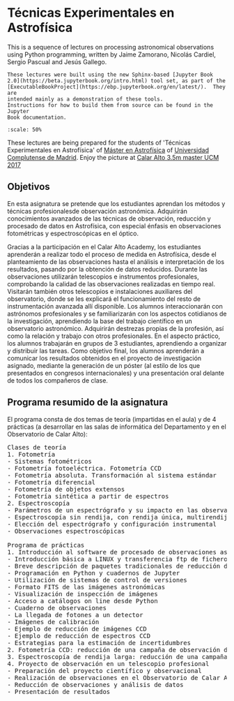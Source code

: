 # Técnicas Experimentales en Astrofísica 

This is a sequence of lectures on processing astronomical observations using Python programming, written by Jaime Zamorano, Nicolás Cardiel, Sergio Pascual and Jesús Gallego. 

```{note}
These lectures were built using the new Sphinx-based [Jupyter Book
2.0](https://beta.jupyterbook.org/intro.html) tool set, as part of the
[ExecutableBookProject](https://ebp.jupyterbook.org/en/latest/).  They are
intended mainly as a demonstration of these tools.
Instructions for how to build them from source can be found in the Jupyter
Book documentation.
```


```{figure} /_static/lecture_specific/index/Alumnos_3.5_CalarAlto_3D.png
:scale: 50%
```

These lectures are being prepared for the students of 'Técnicas Experimentales en Astrofísica' of [Máster en Astrofísica](https://www.ucm.es/masterastrofisica) of [Universidad Complutense de Madrid](https://www.ucm.es/). Enjoy the picture at [Calar Alto 3.5m master UCM 2017](https://theta360.com/s/dgZ9fWseSCpcj3SVnQW5VDVE8)

## Objetivos
En esta asignatura se pretende que los estudiantes aprendan los métodos y técnicas profesionalesde observación astronómica. Adquirirán conocimientos avanzados de las técnicas de observación, reducción y procesado de datos en Astrofísica, con especial énfasis en observaciones fotométricas y espectroscópicas en el óptico.

Gracias a la participación en el Calar Alto Academy, los estudiantes aprenderán a realizar todo el proceso de medida en Astrofísica, desde el planteamiento de las observaciones hasta el análisis e interpretación de los resultados, pasando por la obtención de datos reducidos. Durante las observaciones utilizarán telescopios e instrumentos profesionales, comprobando la calidad de las observaciones realizadas en tiempo real. Visitarán también otros telescopios e instalaciones auxiliares del observatorio, donde se les explicará el funcionamiento del resto de instrumentación avanzada allí disponible. Los alumnos interaccionarán con astrónomos profesionales y se familiarizarán con los aspectos cotidianos de la investigación, aprendiendo la base del trabajo científico en un observatorio astronómico. Adquirirán destrezas propias de la profesión, así como la relación y trabajo con otros profesionales.
En el aspecto práctico, los alumnos trabajarán en grupos de 3 estudiantes, aprendiendo a organizar y distribuir las tareas. Como objetivo final, los alumnos aprenderán a comunicar los resultados obtenidos en el proyecto de investigación asignado, mediante la generación de un póster (al estilo de los que presentados en congresos internacionales) y una presentación oral delante de todos los compañeros de clase.

## Programa resumido de la asignatura
El programa consta de dos temas de teoría (impartidas en el aula) y de 4 prácticas (a desarrollar en las salas de informática del Departamento y en el Observatorio de Calar Alto):
<pre>
Clases de teoría
1. Fotometría
- Sistemas fotométricos
- Fotometría fotoeléctrica. Fotometría CCD
- Fotometría absoluta. Transformación al sistema estándar
- Fotometría diferencial
- Fotometría de objetos extensos
- Fotometría sintética a partir de espectros
2. Espectroscopía
- Parámetros de un espectrógrafo y su impacto en las observaciones 
- Espectroscopía sin rendija, con rendija única, multirendija, multiobjeto con fibras y rebanadores de imágenes
- Elección del espectrógrafo y configuración instrumental
- Observaciones espectroscópicas

Programa de prácticas
1. Introducción al software de procesado de observaciones astronómicas
- Introducción básica a LINUX y transferencia ftp de ficheros
- Breve descripción de paquetes tradicionales de reducción de datos
- Programación en Python y cuadernos de Jupyter
- Utilización de sistemas de control de versiones
- Formato FITS de las imágenes astronómicas
- Visualización de inspección de imágenes
- Acceso a catálogos on line desde Python
- Cuaderno de observaciones
- La llegada de fotones a un detector
- Imágenes de calibración
- Ejemplo de reducción de imágenes CCD
- Ejemplo de reducción de espectros CCD
- Estrategias para la estimación de incertidumbres
2. Fotometría CCD: reducción de una campaña de observación de objetos extensos realizada con el Nordic Optical Telescope (La Palma)
3. Espectroscopía de rendija larga: reducción de una campaña de observación con el instrumento IDS del Isaac Newton Telescope (La Palma)
4. Proyecto de observación en un telescopio profesional
- Preparación del proyecto científico y observacional
- Realización de observaciones en el Observatorio de Calar Alto
- Reducción de observaciones y análisis de datos
- Presentación de resultados
